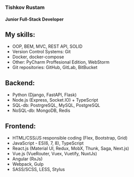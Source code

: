 ### Tishkov Rustam
#### Junior Full-Stack Developer





My skills:
---
  + OOP, BEM, MVC, REST API, SOLID
  + Version Control Systems: Git
  + Docker, docker-compose
  + Other: PyCharm Proffesional Edition, WebStorm
  + Git repositories: GitHub, GitLab, BitBucket

 
Backend:
---
  + Python (Django, FastAPI, Flask)
  + Node.js (Express, Socket.IO) + TypeScript
  + SQL-db: PostrgreSQL, MySQL, PostgreSQL
  + NoSQL-db: MongoDB, Redis

  
Frontend:
---
  + HTML/CSS/JS responsible coding (Flex, Bootstrap, Grid)
  + JavaScript - ES(6, 7, 8), TypeScript
  + React.js (Material UI, Redux, MobX, Thunk, Saga, Next.js)
  + Vue.js (VueRouter, Vuex, Vuetify, NuxtJs)
  + Angular (RxJs)
  + Webpack, Gulp
  + SASS/SCSS, LESS, Stylus
  
